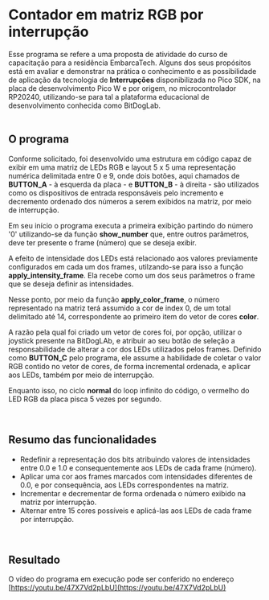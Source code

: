 # Contador em matriz RGB por interrupção
    


Esse programa se refere a uma proposta de atividade do curso de capacitação para a residência EmbarcaTech. Alguns dos seus propósitos está em avaliar e demonstrar na prática o conhecimento e as possibilidade de aplicação da tecnologia de **Interrupções** disponibilizada no Pico SDK, na placa de desenvolvimento Pico W e por origem, no microcontrolador RP20240, utilizando-se para tal a plataforma educacional de desenvolvimento conhecida como BitDogLab.<br><br>


## O programa

Conforme solicitado, foi desenvolvido uma estrutura em código capaz de exibir em uma matriz de LEDs RGB e layout 5 x 5 uma representação numérica delimitada entre 0 e 9, onde dois botões, aqui chamados de **BUTTON_A** - à esquerda da placa - e **BUTTON_B** - à direita - são utilizados como os dispositivos de entrada responsáveis pelo incremento e decremento ordenado dos números a serem exibidos na matriz, por meio de interrupção.

Em seu início o programa executa a primeira exibição partindo do número '0' utilizando-se da função **show_number** que, entre outros parâmetros, deve ter presente o frame (número) que se deseja exibir. 

A efeito de intensidade dos LEDs está relacionado aos valores previamente configurados em cada um dos frames, utilzando-se para isso a função **apply_intensity_frame**. Ela recebe como um dos seus parâmetros o frame que se deseja definir as intensidades. 

Nesse ponto, por meio da função **apply_color_frame**, o número representado na matriz terá assumido a cor de index 0, de um total delimitado até 14, correspondente ao primeiro item do vetor de cores **color**. 
 
A razão pela qual foi criado um vetor de cores foi, por opção, utilizar o joystick presente na BitDogLAb, e atribuir ao seu botão de seleção a responsabilidade de alterar a cor dos LEDs utilizados pelos frames. 
Definido como **BUTTON_C** pelo programa, ele assume a habilidade de coletar o valor RGB contido no vetor de cores, de forma incremental ordenada, e aplicar aos LEDs, também por meio de interrupção.

Enquanto isso, no ciclo **normal** do loop infinito do código, o vermelho do LED RGB da placa pisca 5 vezes por segundo.

<br>
 
## Resumo das funcionalidades

- Redefinir a representação dos bits atribuindo valores de intensidades entre 0.0 e 1.0 e consequentemente aos LEDs de cada frame (número).
- Aplicar uma cor aos frames marcados com intensidades diferentes de 0.0, e por consequência, aos LEDs correspondentes na matriz.
- Incrementar e decrementar de forma ordenada o número exibido na matriz por interrupção.
- Alternar entre 15 cores possíveis e aplicá-las aos LEDs de cada frame por interrupção.

<br>

## Resultado
O vídeo do programa em execução pode ser conferido no endereço [https://youtu.be/47X7Vd2pLbU](https://youtu.be/47X7Vd2pLbU)
 